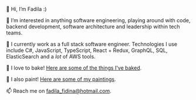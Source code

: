 👋  Hi, I’m Fadila :)

👀  I’m interested in anything software engineering, playing around with code, backend development, software architecture and leadership within tech teams. 

🌱  I currently work as a full stack software engineer. Technologies I use include C#, JavaScript, TypeScript, React + Redux, GraphQL, SQL, ElasticSearch and a _lot_ of AWS tools.

🍞  I love to bake! [Here are some of the things I've baked](https://www.instagram.com/matchadou/).

🎨  I also paint! [Here are some of my paintings](https://www.instagram.com/dilajournals/).

📫  Reach me on fadila_fidina@hotmail.com.

<!---
fadilafidina/fadilafidina is a ✨ special ✨ repository because its `README.md` (this file) appears on your GitHub profile.
You can click the Preview link to take a look at your changes.
--->
